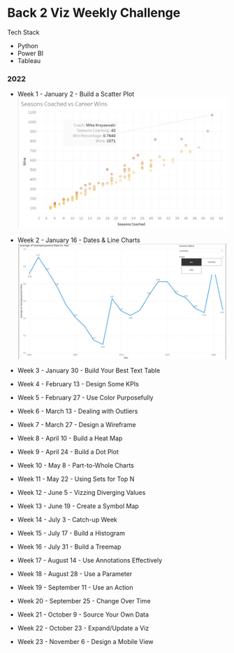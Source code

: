 # Back 2 Viz Weekly Challenge

Tech Stack
- Python
- Power BI
- Tableau

### 2022
- Week 1 - January 2 - Build a Scatter Plot
![W1Data](/week1/week1.jpg)
- Week 2 - January 16 - Dates & Line Charts
![W2Data](/week2/week2.jpg)
- Week 3 - January 30 - Build Your Best Text Table
 
- Week 4 - February 13 - Design Some KPIs
 
- Week 5 - February 27 - Use Color Purposefully
 
- Week 6 - March 13 - Dealing with Outliers
 
- Week 7 - March 27 - Design a Wireframe
 
- Week 8 - April 10 - Build a Heat Map
 
- Week 9 - April 24 - Build a Dot Plot
 
- Week 10 -  May 8 - Part-to-Whole Charts
 
- Week 11 - May 22 - Using Sets for Top N
 
- Week 12 - June 5 - Vizzing Diverging Values
 
- Week 13 - June 19 - Create a Symbol Map
 
- Week 14 - July 3 - Catch-up Week
 
- Week 15 - July 17 - Build a Histogram
 
- Week 16 - July 31 - Build a Treemap
 
- Week 17 - August 14 - Use Annotations Effectively
 
- Week 18 - August 28 - Use a Parameter
 
- Week 19 - September 11 - Use an Action
 
- Week 20 - September 25 - Change Over Time
 
- Week 21 - October 9 - Source Your Own Data
 
- Week 22 - October 23 - Expand/Update a Viz
 
- Week 23 - November 6 - Design a Mobile View